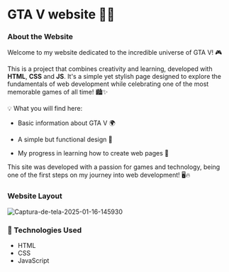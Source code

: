 # GTA V website 🚗💥

### About the Website
Welcome to my website dedicated to the incredible universe of GTA V! 🎮

This is a project that combines creativity and learning, developed with **HTML**, **CSS** and **JS**. It's a simple yet stylish page designed to explore the fundamentals of web development while celebrating one of the most memorable games of all time! 🏙️✨

💡 What you will find here:

- Basic information about GTA V 🌍

- A simple but functional design 🎨
- My progress in learning how to create web pages 🚀

This site was developed with a passion for games and technology, being one of the first steps on my journey into web development! 🖥️🔥

### Website Layout
<img src="https://i.ibb.co/1MfGzXt/Captura-de-tela-2025-01-16-145930.png" alt="Captura-de-tela-2025-01-16-145930" border="0">

### 🚀 Technologies Used

- HTML
- CSS
- JavaScript


